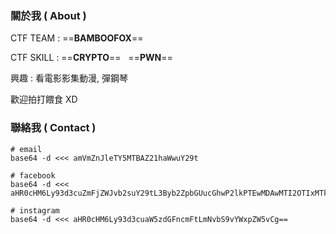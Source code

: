 ### 關於我 ( About )

CTF TEAM : ==**BAMBOOFOX**==

CTF SKILL : ==**CRYPTO**== &nbsp; ==**PWN**==

興趣 : 看電影影集動漫, 彈鋼琴

歡迎拍打餵食 XD

### 聯絡我 ( Contact )

```
# email
base64 -d <<< amVmZnJleTY5MTBAZ21haWwuY29t

# facebook
base64 -d <<< aHR0cHM6Ly93d3cuZmFjZWJvb2suY29tL3Byb2ZpbGUucGhwP2lkPTEwMDAwMTI2OTIxMTk2Mw==

# instagram
base64 -d <<< aHR0cHM6Ly93d3cuaW5zdGFncmFtLmNvbS9vYWxpZW5vCg==
```
